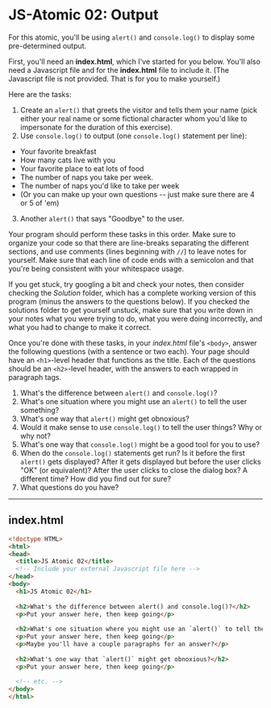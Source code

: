 # JS-Atomic 02: Output

For this atomic, you'll be using `alert()` and `console.log()` to display some pre-determined output.

First, you'll need an **index.html**, which I've started for you below. You'll also need a Javascript file and for the **index.html** file to include it. (The Javascript file is not provided. That is for you to make yourself.)

Here are the tasks:

1. Create an `alert()` that greets the visitor and tells them your name (pick either your real name or some fictional character whom you'd like to impersonate for the duration of this exercise).
2. Use `console.log()` to output (one `console.log()` statement per line):
  + Your favorite breakfast
  + How many cats live with you
  + Your favorite place to eat lots of food
  + The number of naps you take per week.
  + The number of naps you'd like to take per week
  + (Or you can make up your own questions -- just make sure there are 4 or 5 of 'em)
3. Another `alert()` that says "Goodbye" to the user.

Your program should perform these tasks in this order. Make sure to organize your code so that there are line-breaks separating the different sections, and use comments (lines beginning with `//`) to leave notes for yourself. Make sure that each line of code ends with a semicolon and that you're being consistent with your whitespace usage.

If you get stuck, try googling a bit and check your notes, then consider checking the *Solution* folder, which has a complete working version of this program (minus the answers to the questions below). If you checked the solutions folder to get yourself unstuck, make sure that you write down in your notes what you were trying to do, what you were doing incorrectly, and what you had to change to make it correct.

Once you're done with these tasks, in your *index.html* file's `<body>`, answer the following questions (with a sentence or two each). Your page should have an `<h1>`-level header that functions as the title. Each of the questions should be an `<h2>`-level header, with the answers to each wrapped in paragraph tags.
  
1. What's the difference between `alert()` and `console.log()`?
2. What's one situation where you might use an `alert()` to tell the user something?
3. What's one way that `alert()` might get obnoxious?
4. Would it make sense to use `console.log()` to tell the user things? Why or why not?
5. What's one way that `console.log()` might be a good tool for you to use?
6. When do the `console.log()` statements get run? Is it before the first `alert()` gets displayed? After it gets displayed but before the user clicks "OK" (or equivalent)? After the user clicks to close the dialog box? A different time? How did you find out for sure?
7. What questions do you have?

---

## index.html

```html
<!doctype HTML>
<html>
<head>
  <title>JS Atomic 02</title>
  <!-- Include your external Javascript file here -->
</head>
<body>
  <h1>JS Atomic 02</h1>
  
  <h2>What's the difference between alert() and console.log()?</h2>
  <p>Put your answer here, then keep going</p>
  
  <h2>What's one situation where you might use an `alert()` to tell the user something?</h2>
  <p>Put your answer here, then keep going</p>
  <p>Maybe you'll have a couple paragraphs for an answer?</p>
  
  <h2>What's one way that `alert()` might get obnoxious?</h2>
  <p>Put your answer here, then keep going</p>
  
  <!-- etc. -->
</body>
</html>
```